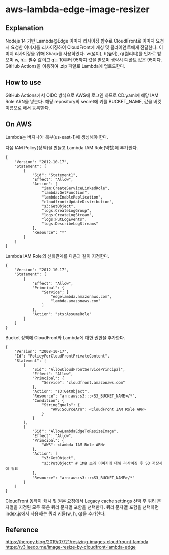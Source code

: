 # aws-lambda-edge-image-resizer

## Explanation
Nodejs 14 기반 Lambda@Edge 이미지 리사이징 함수로 CloudFront로 이미지 요청시 요청한 이미지를 리사이징하여 CloudFront에 캐싱 및 클라이언트에게 전달한다. 이미지 리사이징을 위해 Sharp를 사용하였다.
w(넓이), h(높이), q(퀄리티)를 인자로 받으며 w, h는 필수 값이고 q는 10부터 95까지 값을 받으며 생략시 디폴트 값은 95이다.
GitHub Actions을 이용하여 .zip 파일로 Lambda에 업로드한다.

## How to use
GitHub Actions에서 OIDC 방식으로 AWS에 로그인 하므로 CD.yaml에 해당 IAM Role ARN을 넣는다.
해당 repository의 secret에 키를 BUCKET_NAME, 값을 버킷 이름으로 해서 등록한다.

## On AWS
Lambda는 버지니아 북부(us-east-1)에 생성해야 한다.

다음 IAM Policy(정책)을 만들고 Lambda IAM Role(역할)에 추가한다.
```
{
    "Version": "2012-10-17",
    "Statement": [
        {
            "Sid": "Statement1",
            "Effect": "Allow",
            "Action": [
                "iam:CreateServiceLinkedRole",
                "lambda:GetFunction",
                "lambda:EnableReplication",
                "cloudfront:UpdateDistribution",
                "s3:GetObject",
                "logs:CreateLogGroup",
                "logs:CreateLogStream",
                "logs:PutLogEvents",
                "logs:DescribeLogStreams"
            ],
            "Resource": "*"
        }
    ]
}
```

Lambda IAM Role의 신뢰관계를 다음과 같이 지정한다.
```
{
    "Version": "2012-10-17",
    "Statement": [
        {
            "Effect": "Allow",
            "Principal": {
                "Service": [
                    "edgelambda.amazonaws.com",
                    "lambda.amazonaws.com"
                ]
            },
            "Action": "sts:AssumeRole"
        }
    ]
}
```

Bucket 정책에 CloudFront와 Lambda에 대한 권한을 추가한다.
```
{
	"Version": "2008-10-17",
	"Id": "PolicyForCloudFrontPrivateContent",
	"Statement": [
		{
			"Sid": "AllowCloudFrontServicePrincipal",
			"Effect": "Allow",
			"Principal": {
				"Service": "cloudfront.amazonaws.com"
			},
			"Action": "s3:GetObject",
			"Resource": "arn:aws:s3:::<S3_BUCKET_NAME>/*",
			"Condition": {
				"StringEquals": {
					"AWS:SourceArn": <CloudFront IAM Role ARN>
				}
			}
		},
		{
			"Sid": "AllowLambdaEdgeToResizeImage",
			"Effect": "Allow",
			"Principal": {
				"AWS": <Lambda IAM Role ARN>
			},
			"Action": [
				"s3:GetObject",
				"s3:PutObject" # 1MB 초과 이미지에 대해 리사이징 후 S3 저장시에 필요
			],
			"Resource": "arn:aws:s3:::<S3_BUCKET_NAME>/*"
		}
	]
}
```

CloudFront 동작이 캐시 및 원본 요청에서 Legacy cache settings 선택 후 쿼리 문자열을 지정된 모두 혹은 쿼리 문자열 포함을 선택한다.
쿼리 문자열 포함을 선택하면 index.js에서 사용하는 쿼리 키들(w, h, q)을 추가한다.

## Reference
https://heropy.blog/2019/07/21/resizing-images-cloudfrount-lambda
https://v3.leedo.me/image-resize-by-cloudfront-lambda-edge
